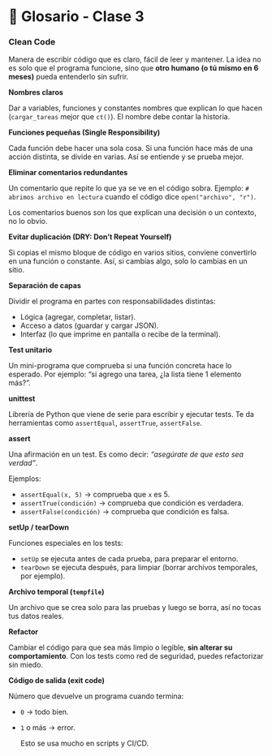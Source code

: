 # 📖 Glosario - Clase 3

### **Clean Code**

Manera de escribir código que es claro, fácil de leer y mantener. La idea no es solo que el programa funcione, sino que **otro humano (o tú mismo en 6 meses)** pueda entenderlo sin sufrir.

**Nombres claros**

Dar a variables, funciones y constantes nombres que explican lo que hacen (`cargar_tareas` mejor que `ct()`). El nombre debe contar la historia.

**Funciones pequeñas (Single Responsibility)**

Cada función debe hacer una sola cosa. Si una función hace más de una acción distinta, se divide en varias. Así se entiende y se prueba mejor.

**Eliminar comentarios redundantes**

Un comentario que repite lo que ya se ve en el código sobra. Ejemplo: `# abrimos archivo en lectura` cuando el código dice `open("archivo", "r")`.

Los comentarios buenos son los que explican una decisión o un contexto, no lo obvio.

**Evitar duplicación (DRY: Don’t Repeat Yourself)**

Si copias el mismo bloque de código en varios sitios, conviene convertirlo en una función o constante. Así, si cambias algo, solo lo cambias en un sitio.

**Separación de capas**

Dividir el programa en partes con responsabilidades distintas:

- Lógica (agregar, completar, listar).
- Acceso a datos (guardar y cargar JSON).
- Interfaz (lo que imprime en pantalla o recibe de la terminal).

**Test unitario**

Un mini-programa que comprueba si una función concreta hace lo esperado. Por ejemplo: “si agrego una tarea, ¿la lista tiene 1 elemento más?”.

**unittest**

Librería de Python que viene de serie para escribir y ejecutar tests. Te da herramientas como `assertEqual`, `assertTrue`, `assertFalse`.

**assert**

Una afirmación en un test. Es como decir: *“asegúrate de que esto sea verdad”*.

Ejemplos:

- `assertEqual(x, 5)` → comprueba que `x` es 5.
- `assertTrue(condición)` → comprueba que condición es verdadera.
- `assertFalse(condición)` → comprueba que condición es falsa.

**setUp / tearDown**

Funciones especiales en los tests:

- `setUp` se ejecuta antes de cada prueba, para preparar el entorno.
- `tearDown` se ejecuta después, para limpiar (borrar archivos temporales, por ejemplo).

**Archivo temporal (`tempfile`)**

Un archivo que se crea solo para las pruebas y luego se borra, así no tocas tus datos reales.

**Refactor**

Cambiar el código para que sea más limpio o legible, **sin alterar su comportamiento**. Con los tests como red de seguridad, puedes refactorizar sin miedo.

**Código de salida (exit code)**

Número que devuelve un programa cuando termina:

- `0` → todo bien.
- `1` o más → error.
    
    Esto se usa mucho en scripts y CI/CD.